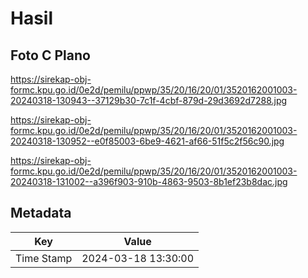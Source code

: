# Hasil

## Foto C Plano

https://sirekap-obj-formc.kpu.go.id/0e2d/pemilu/ppwp/35/20/16/20/01/3520162001003-20240318-130943--37129b30-7c1f-4cbf-879d-29d3692d7288.jpg

https://sirekap-obj-formc.kpu.go.id/0e2d/pemilu/ppwp/35/20/16/20/01/3520162001003-20240318-130952--e0f85003-6be9-4621-af66-51f5c2f56c90.jpg

https://sirekap-obj-formc.kpu.go.id/0e2d/pemilu/ppwp/35/20/16/20/01/3520162001003-20240318-131002--a396f903-910b-4863-9503-8b1ef23b8dac.jpg


## Metadata

| Key        | Value               |
| ---------- | ------------------- |
| Time Stamp | 2024-03-18 13:30:00 |



